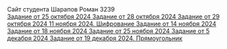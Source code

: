 
<!DOCTYPE html>
<html lang="en">
<head>
<body>
    Сайт студента Шарапов Роман 3239 <br>
    <a href="25oct24.html"> Задание от 25 октября 2024 </a>
     <a href="28oct24.html"> Задание от 28 октября 2024 </a>
     <a href="29oct24.html"> Задание от 29 октября 2024 </a>
    <a href="11nov24.html"> 11 ноября 2024. Шифрование </a>
    <a href="14nov24.html"> Задание от 14 ноября 2024 </a>
    <a href="18nov24.html"> Задание от 18 ноября 2024 </a>
     <a href="25nov24.html"> Задание от 25 ноября 2024 </a>
    <a href="05dec24.html"> Задание от 5 декабря 2024 </a>
     <a href="19dec24.html"> Задание от 19 декабря 2024. Прямоугольник </a>
</body>
</html>
